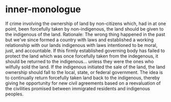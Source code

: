 # inner-monologue

If crime involving the ownership of land by non-citizens which, had in at one point, been forcefully taken by non-indigenous, the land should be given to the indigenous of the land.
Rationale: The wrong thing happened in the past but we've since formed a country with laws and established a working relationship with our lands indigenous with laws intentioned to be moral, just, and accountable.  If this firmly established governing body has failed to protect the land which was once forcefully taken from the indegenous, it should be returned to the indigenous... unless they were the ones who wilfully sold the land.  If the indigenous initiated the sale of the land, the land ownership should fall to the local, state, or federal government.  The idea is to continually return forcefully taken land back to the indigenous, thereby giving he opportunity for new civil agreements based on a reevaluation of the civilities promised between immigrated residents and indigenous peoples.
